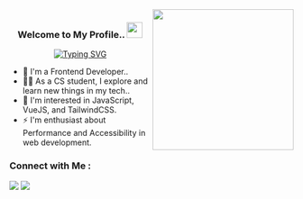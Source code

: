 <img width="250" align="right" src="https://c.tenor.com/_DOBjnGspYAAAAAM/code-coding.gif">

<h3 align="center">
  Welcome to My Profile..
  <img src="https://media.giphy.com/media/hvRJCLFzcasrR4ia7z/giphy.gif" width="28">
</h3>

<!-- Typing SVG by DenverCoder1 - https://github.com/DenverCoder1/readme-typing-svg -->
<p align="center">
  <a href="https://git.io/typing-svg"><img src="https://readme-typing-svg.demolab.com?font=lexia+mono+trial&pause=1000&color=5CF716&width=435&lines=Accessability+and+Performance;is+My+Priority." alt="Typing SVG" /></a>
</p> 

- 🏢 I'm a Frontend Developer..
- 👨‍💻 As a CS student, I explore and learn new things in my tech..
- 💬 I'm interested in JavaScript, VueJS, and TailwindCSS.
- ⚡ I'm enthusiast about Performance and Accessibility in web development.

### Connect with Me :

<a href="https://www.linkedin.com/in/mostafa-oraby-975339254" target="_blank"><img src="https://img.shields.io/badge/-Mostafa%20Oraby-0077B5?style=for-the-badge&logo=Linkedin&logoColor=white"/></a>
<a href="https://t.me/Mo_Oraby" target="_blank"><img src="https://img.shields.io/badge/-Mostafa%20Oraby-0077B5?style=for-the-badge&logo=Telegram&logoColor=white"/></a>
